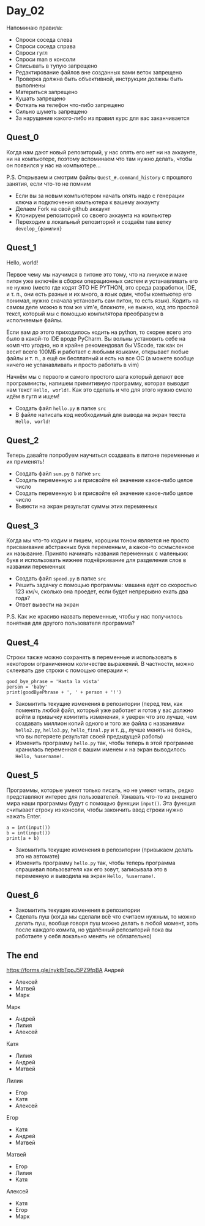 # Day_02
Напоминаю правила:
- Спроси соседа слева
- Спроси соседа справа
- Спроси гугл
- Спроси man в консоли
- Списывать в тупую запрещено
- Редактирование файлов вне созданных вами веток запрещено 
- Проверка должна быть объективной, инструкции должны быть выполнены
- Материться запрещено
- Кушать запрещено
- Фоткать на телефон что-либо запрещено
- Сильно шуметь запрещено
- За нарущение какого-либо из правил курс для вас заканчивается
## Quest_0
Когда нам дают новый репозиторий, у нас опять его нет ни на аккаунте, ни на компьютере, поэтому вспоминаем что там нужно делать, чтобы он появился у нас на компьютере...

P.S. Открываем и смотрим файлы ```Quest_#.command_history``` с прошлого занятия, если что-то не помним
- Если вы за новым компьютером начать опять надо с генерации ключа и подключения компьютера к вашему аккаунту
- Делаем Fork на свой github аккаунт
- Клонируем репозиторий со своего аккаунта на компьютер
- Переходим в локальный репозиторий и создаём там ветку ```develop_{фамилия}```
## Quest_1
Hello, world!

Первое чему мы научимся в питоне это тому, что на линуксе и маке питон уже включён в сборки операционных систем и устанавливать его не нужно (место где кодят ЭТО НЕ PYTHON, это среда разработки, IDE, и т. п., они есть разные и их много, а язык один, чтобы компьютер его понимал, нужно сначала установить сам питон, то есть язык). Кодить на самом деле можно в том же vim'е, блокноте, не выжно, код это простой текст, который мы с помощью компилятора преобразуем в исполняемые файлы.

Если вам до этого приходилось кодить на python, то скорее всего это было в какой-то IDE вроде PyCharm. Вы вольны установить себе на комп что угодно, но я крайне рекомендовал бы VScode, так как он весит всего 100МБ и работает с любыми языками, открывает любые файлы и т. п., а ещё он бесплатный и есть на все ОС (а можете вообще ничего не устанавливать и просто работать в vim)

Начнём мы с первого и самого простого шага который делают все программисты, напишем примитивную программу, которая выводит нам текст ```Hello, world!```. Как это сделать и что для этого нужно смело идём в гугл и ищем!

- Создать файл ```hello.py``` в папке ```src```
- В файле написать код необходимый для вывода на экран текста ```Hello, world!```
## Quest_2
Теперь давайте попробуем научиться создавать в питоне переменные и их применять!
- Создать файл ```sum.py``` в папке ```src```
- Создать переменную ```a``` и присвойте ей значение какое-либо целое число
- Создать переменную ```b``` и присвойте ей значение какое-либо целое число
- Вывести на экран результат суммы этих переменных
## Quest_3
Когда мы что-то кодим и пишем, хорошим тоном является не просто присваивание абстракных букв переменным, а какое-то осмысленное их называние. Принято начинать названия переменных с маленьких букв и использовать нижнее подчёркивание для разделения слов в названии переменных
- Создать файл ```speed.py``` в папке ```src```
- Решить задачку с помощью программы: машина едет со скоростью 123 км/ч, сколько она проедет, если будет непрерывно ехать два года?
- Ответ вывести на экран

P.S. Как же красиво назвать переменные, чтобы у нас получилось понятная для другого пользователя программа?
## Quest_4
Строки также можно сохранять в переменные и использовать в некотором ограниченном количестве выражений. В частности, можно склеивать две строки с помощью операции ```+```:
```
good_bye_phrase = 'Hasta la vista'
person = 'baby'
print(goodByePhrase + ', ' + person + '!')
```
- Закомитить текущие изменения в репозитории (перед тем, как поменять любой файл, который уже работает и готов у вас должно войти в привычку комитить изменения, я уверен что это лучше, чем создавать миллион копий одного и того же файла с названиями ```hello2.py```, ```hello3.py```, ```hello_final.py``` и т. д., лучше менять не боясь, что вы потеряете результат своей предыдущей работы)
- Изменить программу ```hello.py``` так, чтобы теперь в этой программе хранилась переменная с вашим именем и на экран выводилось ```Hello, %username!```.
## Quest_5
Программы, которые умеют только писать, но не умеют читать, редко представляют интерес для пользователей. Узнавать что-то из внешнего мира наши программы будут с помощью функции ```input()```. Эта функция считывает строку из консоли, чтобы закончить ввод строки нужно нажать Enter.
```
a = int(input())
b = int(input())
print(a + b)
```
- Закомитить текущие изменения в репозитории (привыкаем делать это на автомате)
- Изменить программу ```hello.py``` так, чтобы теперь программа спрашивал пользователя как его зовут, записывала это в переменную и выводила на экран ```Hello, %username!```.
## Quest_6
- Закомитить текущие изменения в репозитории
- Сделать пуш (когда мы сделали всё что считаем нужным, то можно делать пуш, вообще говоря пуш можно делать в любой момент, хоть после каждого комита, но удалённый репозиторий пока вы работаете у себя локально менять не обязательно)
## The end
https://forms.gle/nyktbTppJ5PZ9fpBA
Андрей
- Алексей
- Матвей
- Марк

Марк
- Андрей
- Лилия
- Алексей

Катя
- Лилия
- Андрей
- Матвей

Лилия
- Егор
- Катя
- Алексей

Егор
- Катя
- Андрей
- Матвей

Матвей
- Егор
- Лилия
- Катя

Алексей
- Катя
- Егор
- Марк
